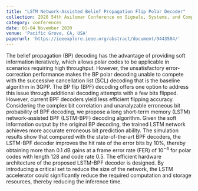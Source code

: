 ```yaml
---
title: "LSTM Network-Assisted Belief Propagation Flip Polar Decoder"
collection: 2020 54th Asilomar Conference on Signals, Systems, and Computers
category: conferences
date: 01-04 November 2020
venue: 'Pacific Grove, CA, USA'
paperurl: 'https://ieeexplore.ieee.org/abstract/document/9443504/'
---
```


The belief propagation (BP) decoding has the advantage of providing soft information iteratively, which allows polar codes to be applicable in scenarios requiring high throughput. However, the unsatisfactory error-correction performance makes the BP polar decoding unable to compete with the successive cancellation list (SCL) decoding that is the baseline algorithm in 3GPP. The BP flip (BPF) decoding offers one option to address this issue through additional decoding attempts with a few bits flipped. However, current BPF decoders yield less efficient flipping accuracy. Considering the complex bit correlation and unanalyzable erroneous bit probability of BPF decoding, we propose a long short-term memory (LSTM) network-assisted BPF (LSTM-BPF) decoding algorithm. Given the soft information output by the original BP decoding, the trained LSTM network achieves more accurate erroneous bit prediction ability. The simulation results show that compared with the state-of-the-art BPF decoders, the LSTM-BPF decoder improves the hit rate of the error bits by 10%, thereby obtaining more than 0.1 dB gains at a frame error rate (FER) of $10^{-4}$ for polar codes with length 128 and code rate 0.5. The efficient hardware architecture of the proposed LSTM-BPF decoder is designed. By introducing a critical set to reduce the size of the network, the LSTM accelerator could significantly reduce the required computation and storage resources, thereby reducing the inference time.
